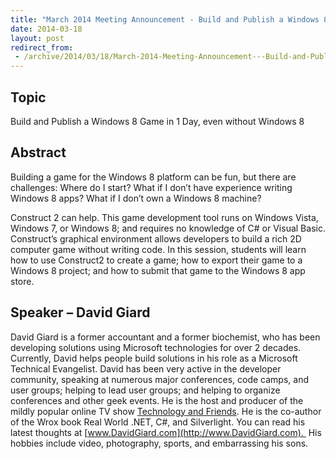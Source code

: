 ```yaml
---
title: "March 2014 Meeting Announcement - Build and Publish a Windows 8 Game in 1 Day, even without Windows 8"
date: 2014-03-18
layout: post
redirect_from:
 - /archive/2014/03/18/March-2014-Meeting-Announcement---Build-and-Publish-a-Windows.aspx/index.html
---
```


## Topic

Build and Publish a Windows 8 Game in 1 Day, even without Windows 8

## Abstract

Building a game for the Windows 8 platform can be fun, but there are challenges: Where do I start? What if I don’t have experience writing Windows 8 apps? What if I don’t own a Windows 8 machine?

Construct 2 can help. This game development tool runs on Windows Vista, Windows 7, or Windows 8; and requires no knowledge of C# or Visual Basic. Construct’s graphical environment allows developers to build a rich 2D computer game without writing code. In this session, students will learn how to use Construct2 to create a game; how to export their game to a Windows 8 project; and how to submit that game to the Windows 8 app store.

## Speaker – David Giard

David Giard is a former accountant and a former biochemist, who has been developing solutions using Microsoft technologies for over 2 decades.  Currently, David helps people build solutions in his role as a Microsoft Technical Evangelist. David has been very active in the developer community, speaking at numerous major conferences, code camps, and user groups; helping to lead user groups; and helping to organize conferences and other geek events. He is the host and producer of the mildly popular online TV show [Technology and Friends](http://technologyandfriends.com/). He is the co-author of the Wrox book Real World .NET, C#, and Silverlight. You can read his latest thoughts at [www.DavidGiard.com](http://www.DavidGiard.com).  His hobbies include video, photography, sports, and embarrassing his sons.